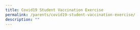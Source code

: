 ```yaml
---
title: Covid19 Student Vaccination Exercise
permalink: /parents/covid19-student-vaccination-exercise/
description: ""
---
```

